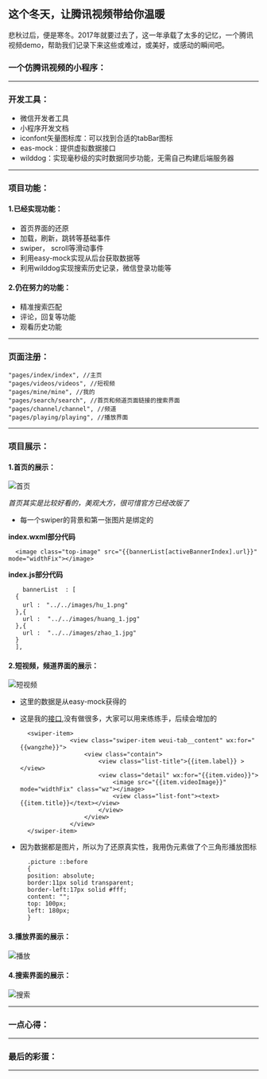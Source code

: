 ## 这个冬天，让腾讯视频带给你温暖

悲秋过后，便是寒冬。2017年就要过去了，这一年承载了太多的记忆，一个腾讯视频demo，帮助我们记录下来这些或难过，或美好，或感动的瞬间吧。

### 一个仿腾讯视频的小程序：
***
### 开发工具：
- 微信开发者工具
- 小程序开发文档
- iconfont矢量图标库：可以找到合适的tabBar图标
- eas-mock：提供虚拟数据接口
- wilddog：实现毫秒级的实时数据同步功能，无需自己构建后端服务器 
***


### 项目功能：
#### 1.已经实现功能：
- 首页界面的还原
- 加载，刷新，跳转等基础事件
- swiper， scroll等滑动事件
- 利用easy-mock实现从后台获取数据等
- 利用wilddog实现搜索历史记录，微信登录功能等

#### 2.仍在努力的功能：
- 精准搜索匹配
- 评论，回复等功能
- 观看历史功能

***
### 页面注册：
    "pages/index/index", //主页
    "pages/videos/videos", //短视频
    "pages/mine/mine", //我的
    "pages/search/search", //首页和频道页面链接的搜索界面
    "pages/channel/channel", //频道
    "pages/playing/playing", //播放界面
***
### 项目展示：
#### 1.首页的展示：
![首页](https://github.com/caicong0805/wxapp_tenVideo/blob/master/images/%E9%A6%96%E9%A1%B5.gif?raw=true)

*首页其实是比较好看的，美观大方，很可惜官方已经改版了*

* 每一个swiper的背景和第一张图片是绑定的

**index.wxml部分代码**

      <image class="top-image" src="{{bannerList[activeBannerIndex].url}}" mode="widthFix"></image>

**index.js部分代码**

        bannerList  : [
      {
        url :　"../../images/hu_1.png"
      },{
        url :  "../../images/huang_1.jpg"
      },{
        url :  "../../images/zhao_1.jpg"
      }
      ],


#### 2.短视频，频道界面的展示：
![短视频](https://github.com/caicong0805/wxapp_tenVideo/blob/master/images/%E7%9F%AD%E8%A7%86%E9%A2%91.gif?raw=true)

- 这里的数据是从easy-mock获得的
- 这是我的[接口](https://www.easy-mock.com/mock/5a223177707056548f085eee/data/getTencentInfo),没有做很多，大家可以用来练练手，后续会增加的

        <swiper-item>
                    <view class="swiper-item weui-tab__content" wx:for="{{wangzhe}}">
                        <view class="contain">
                            <view class="list-title">{{item.label}} ></view>
                            <view class="detail" wx:for="{{item.video}}">
                                <image src="{{item.videoImage}}" mode="widthFix" class="wz"></image>
                                <view class="list-font"><text>{{item.title}}</text></view>
                            </view>
                        </view>
                    </view>
        </swiper-item>
        
- 因为数据都是图片，所以为了还原真实性，我用伪元素做了个三角形播放图标

        .picture ::before
        {
        position: absolute;
        border:11px solid transparent;
        border-left:17px solid #fff;
        content: "";
        top: 100px;
        left: 180px;
        }


#### 3.播放界面的展示：
![播放](https://github.com/caicong0805/wxapp_tenVideo/blob/master/images/%E6%92%AD%E6%94%BE.gif?raw=true)




#### 4.搜索界面的展示：
![搜索](https://github.com/caicong0805/wxapp_tenVideo/blob/master/images/%E6%90%9C%E7%B4%A2.gif?raw=true)



***
### 一点心得：

***

### 最后的彩蛋：

***

